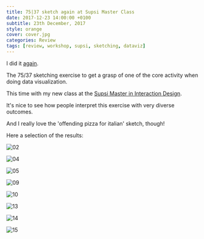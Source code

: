 ```yaml
---
title: 75|37 sketch again at Supsi Master Class
date: 2017-12-23 14:00:00 +0100
subtitle: 23th December, 2017
style: orange
cover: cover.jpg
categories: Review
tags: [review, workshop, supsi, sketching, dataviz]
---
```


I did it [again](/blog/sketching-7537-at-domus/). 

The 75/37 sketching exercise to get a grasp of one of the core activity when doing data visualization.

This time with my new class at the [Supsi Master in Interaction Design](https://www.maind.supsi.ch/).

It's nice to see how people interpret this exercise with very diverse outcomes.

And I really love the 'offending pizza for italian' sketch, though!

Here a selection of the results:

![02](/assets/blog/7537-again-at-supsi/02.jpg)

![04](/assets/blog/7537-again-at-supsi/04.jpg)

![05](/assets/blog/7537-again-at-supsi/05.jpg)

![09](/assets/blog/7537-again-at-supsi/09.jpg)

![10](/assets/blog/7537-again-at-supsi/10.jpg)

![13](/assets/blog/7537-again-at-supsi/13.jpg)

![14](/assets/blog/7537-again-at-supsi/14.jpg)

![15](/assets/blog/7537-again-at-supsi/15.jpg)
